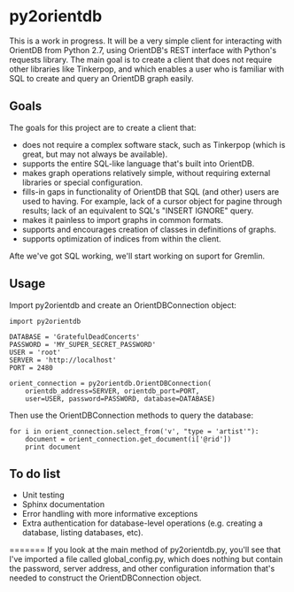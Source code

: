 py2orientdb
===========
This is a work in progress. It will be a very simple client for
interacting with OrientDB from Python 2.7, using OrientDB's REST interface
with Python's requests library. The main goal is to create a client that
does not require other libraries like Tinkerpop, and which enables a user
who is familiar with SQL to create and query an OrientDB graph easily.

Goals
-----
The goals for this project are to create a client that:

+ does not require a complex software stack, such as Tinkerpop (which
  is great, but may not always be available).
+ supports the entire SQL-like language that's built into OrientDB.
+ makes graph operations relatively simple, without requiring external
  libraries or special configuration.
+ fills-in gaps in functionality of OrientDB that SQL (and other) users
  are used to having. For example, lack of a cursor object for pagine
  through results; lack of an equivalent to SQL's "INSERT IGNORE" query.
+ makes it painless to import graphs in common formats.
+ supports and encourages creation of classes in definitions of graphs.
+ supports optimization of indices from within the client.

Afte we've got SQL working, we'll start working on suport for Gremlin.

Usage
-----
Import py2orientdb and create an OrientDBConnection object:

~~~~{.python}
import py2orientdb

DATABASE = 'GratefulDeadConcerts'
PASSWORD = 'MY_SUPER_SECRET_PASSWORD'
USER = 'root'
SERVER = 'http://localhost'
PORT = 2480

orient_connection = py2orientdb.OrientDBConnection(
    orientdb_address=SERVER, orientdb_port=PORT,
    user=USER, password=PASSWORD, database=DATABASE)
~~~~

Then use the OrientDBConnection methods to query the database:

~~~~{.python}
for i in orient_connection.select_from('v', "type = 'artist'"):
    document = orient_connection.get_document(i['@rid'])
    print document
~~~~

To do list
----------
+ Unit testing
+ Sphinx documentation
+ Error handling with more informative exceptions
+ Extra authentication for database-level operations (e.g.
  creating a database, listing databases, etc).


=======
If you look at the main method of py2orientdb.py, you'll see that I've
imported a file called global_config.py, which does nothing but contain
the password, server address, and other configuration information that's
needed to construct the OrientDBConnection object.
